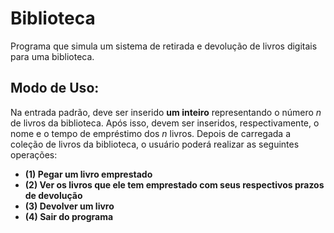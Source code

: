 # Biblioteca

Programa que simula um sistema de retirada e devolução de livros digitais para uma biblioteca.

## Modo de Uso:
Na entrada padrão, deve ser inserido **um inteiro** representando o número _n_ de livros da biblioteca. Após isso, devem ser inseridos, respectivamente, o nome e o tempo de empréstimo dos _n_ livros. 
Depois de carregada a coleção de livros da biblioteca, o usuário poderá realizar as seguintes operações:
* **(1) Pegar um livro emprestado**
* **(2) Ver os livros que ele tem emprestado com seus respectivos prazos de devolução**
* **(3) Devolver um livro**
* **(4) Sair do programa**

